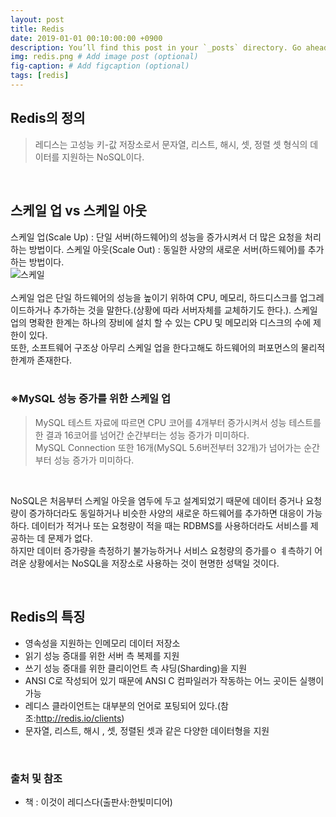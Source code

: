 ```yaml
---
layout: post
title: Redis
date: 2019-01-01 00:10:00:00 +0900
description: You’ll find this post in your `_posts` directory. Go ahead and edit it and re-build the site to see your changes. # Add post description (optional)
img: redis.png # Add image post (optional)
fig-caption: # Add figcaption (optional)
tags: [redis]
---
```

## Redis의 정의
> 레디스는 고성능 키-값 저장소로서 문자열, 리스트, 해시, 셋, 정렬 셋 형식의 데이터를 지원하는 NoSQL이다.
<br/>

## 스케일 업 vs 스케일 아웃
스케일 업(Scale Up) : 단일 서버(하드웨어)의 성능을 증가시켜서 더 많은 요청을 처리하는 방법이다.
스케일 아웃(Scale Out) : 동일한 사양의 새로운 서버(하드웨어)를 추가하는 방법이다.
<br/>
![스케일]({{site.baseurl}}/assets/img/scale.png)  
<br/>
스케일 업은 단일 하드웨어의 성능을 높이기 위하여 CPU, 메모리, 하드디스크를 업그레이드하거나 추가하는 것을 말한다.(상황에 따라 서버자체를 교체하기도 한다.). 스케일 업의 명확한 한계는 하나의 장비에 설치 할 수 있는 CPU 및 메모리와 디스크의 수에 제한이 있다.  
또한, 소프트웨어 구조상 아무리 스케일 업을 한다고해도 하드웨어의 퍼포먼스의 물리적 한계까 존재한다.  
<br/>

### ※MySQL 성능 증가를 위한 스케일 업  
> MySQL 테스트 자료에 따르면 CPU 코어를 4개부터 증가시켜서 성능 테스트를 한 결과 16코어를 넘어간 순간부터는 성능 증가가 미미하다.  
> MySQL Connection 또한 16개(MySQL 5.6버전부터 32개)가 넘어가는 순간부터 성능 증가가 미미하다.  

<br/>

NoSQL은 처음부터 스케일 아웃을 염두에 두고 설계되었기 때문에 데이터 증거나 요청량이 증가하더라도 동일하거나 비슷한 사양의 새로운 하드웨어를 추가하면 대응이 가능하다. 데이터가 적거나 또는 요청량이 적을 때는 RDBMS를 사용하더라도 서비스를 제공하는 데 문제가 없다.  
하지만 데이터 증가량을 측정하기 불가능하거나 서비스 요청량의 증가를ㅇ ㅖ측하기 어려운 상황에서는 NoSQL을 저장소로 사용하는 것이 현명한 성택일 것이다.

<br/>

## Redis의 특징
* 영속성을 지원하는 인메모리 데이터 저장소
* 읽기 성능 증대를 위한 서버 측 복제를 지원
* 쓰기 성능 증대를 위한 클리이언트 측 샤딩(Sharding)을 지원
* ANSI C로 작성되어 있기 때문에 ANSI C 컴파일러가 작동하는 어느 곳이든 실행이 가능
* 레디스 클라이언트는 대부분의 언어로 포팅되어 있다.(참조:http://redis.io/clients)
* 문자열, 리스트, 해시 , 셋, 정렬된 셋과 같은 다양한 데이터형을 지원

<br/>

### 출처 및 참조
* 책 : 이것이 레디스다(출판사:한빛미디어)